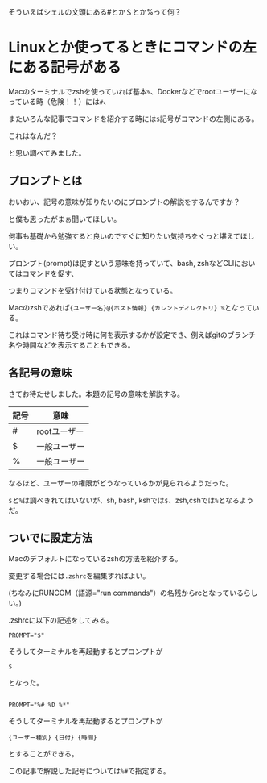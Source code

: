 そういえばシェルの文頭にある#とか＄とか%って何？

# Linuxとか使ってるときにコマンドの左にある記号がある

Macのターミナルでzshを使っていれば基本`%`、Dockerなどでrootユーザーになっている時（危険！！）には`#`、

またいろんな記事でコマンドを紹介する時には`$`記号がコマンドの左側にある。

これはなんだ？

と思い調べてみました。

## プロンプトとは

おいおい、記号の意味が知りたいのにプロンプトの解説をするんですか？

と僕も思ったがまぁ聞いてほしい。

何事も基礎から勉強すると良いのですぐに知りたい気持ちをぐっと堪えてほしい。

プロンプト(prompt)は促すという意味を持っていて、bash, zshなどCLIにおいてはコマンドを促す、

つまりコマンドを受け付けている状態となっている。

Macのzshであれば`{ユーザー名}@{ホスト情報} {カレントディレクトリ} %`となっている。

これはコマンド待ち受け時に何を表示するかが設定でき、例えばgitのブランチ名や時間などを表示することもできる。

## 各記号の意味

さてお待たせしました。本題の記号の意味を解説する。

| 記号 | 意味 |
| -- | -- |
| # | rootユーザー |
| $ | 一般ユーザー |
| % | 一般ユーザー |

なるほど、ユーザーの権限がどうなっているかが見られるようだった。

`$`と`%`は調べきれてはいないが、sh, bash, kshでは`$`、zsh,cshでは`%`となるようだ。


## ついでに設定方法

Macのデフォルトになっているzshの方法を紹介する。

変更する場合には`.zshrc`を編集すればよい。

(ちなみにRUNCOM（語源="run commands"）の名残からrcとなっているらしい。)

.zshrcに以下の記述をしてみる。

```sh:.zshrc
PROMPT="$"
```

そうしてターミナルを再起動するとプロンプトが

```sh-session
$
```

となった。



```sh:.zshrc

PROMPT="%# %D %*"
```

そうしてターミナルを再起動するとプロンプトが

```sh-session
{ユーザー種別} {日付} {時間}
```

とすることができる。

この記事で解説した記号については`%#`で指定する。
